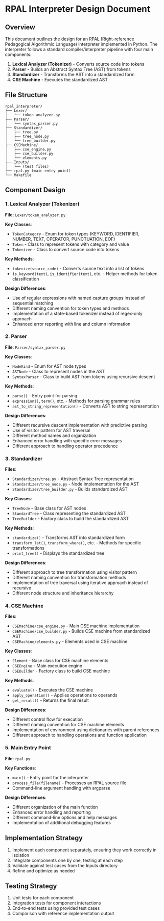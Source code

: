 # RPAL Interpreter Design Document

## Overview
This document outlines the design for an RPAL (Right-reference Pedagogical Algorithmic Language) interpreter implemented in Python. The interpreter follows a standard compiler/interpreter pipeline with four main components:

1. **Lexical Analyzer (Tokenizer)** - Converts source code into tokens
2. **Parser** - Builds an Abstract Syntax Tree (AST) from tokens
3. **Standardizer** - Transforms the AST into a standardized form
4. **CSE Machine** - Executes the standardized AST

## File Structure
```
rpal_interpreter/
├── Lexer/
│   └── token_analyzer.py
├── Parser/
│   └── syntax_parser.py
├── Standardizer/
│   ├── tree.py
│   ├── tree_node.py
│   └── tree_builder.py
├── CSEMachine/
│   ├── cse_engine.py
│   ├── cse_builder.py
│   └── elements.py
├── Inputs/
│   └── (test files)
├── rpal.py (main entry point)
└── Makefile
```

## Component Design

### 1. Lexical Analyzer (Tokenizer)
**File**: `Lexer/token_analyzer.py`

**Key Classes**:
- `TokenCategory` - Enum for token types (KEYWORD, IDENTIFIER, NUMBER, TEXT, OPERATOR, PUNCTUATION, EOF)
- `Token` - Class to represent tokens with category and value
- `Tokenizer` - Class to convert source code into tokens

**Key Methods**:
- `tokenize(source_code)` - Converts source text into a list of tokens
- `is_keyword(text)`, `is_identifier(text)`, etc. - Helper methods for token classification

**Design Differences**:
- Use of regular expressions with named capture groups instead of sequential matching
- Different naming convention for token types and methods
- Implementation of a state-based tokenizer instead of regex-only approach
- Enhanced error reporting with line and column information

### 2. Parser
**File**: `Parser/syntax_parser.py`

**Key Classes**:
- `NodeKind` - Enum for AST node types
- `ASTNode` - Class to represent nodes in the AST
- `SyntaxParser` - Class to build AST from tokens using recursive descent

**Key Methods**:
- `parse()` - Entry point for parsing
- `expression()`, `term()`, etc. - Methods for parsing grammar rules
- `ast_to_string_representation()` - Converts AST to string representation

**Design Differences**:
- Different recursive descent implementation with predictive parsing
- Use of visitor pattern for AST traversal
- Different method names and organization
- Enhanced error handling with specific error messages
- Different approach to handling operator precedence

### 3. Standardizer
**Files**:
- `Standardizer/tree.py` - Abstract Syntax Tree representation
- `Standardizer/tree_node.py` - Node implementation for the AST
- `Standardizer/tree_builder.py` - Builds standardized AST

**Key Classes**:
- `TreeNode` - Base class for AST nodes
- `StandardTree` - Class representing the standardized AST
- `TreeBuilder` - Factory class to build the standardized AST

**Key Methods**:
- `standardize()` - Transforms AST into standardized form
- `transform_let()`, `transform_where()`, etc. - Methods for specific transformations
- `print_tree()` - Displays the standardized tree

**Design Differences**:
- Different approach to tree transformation using visitor pattern
- Different naming convention for transformation methods
- Implementation of tree traversal using iterative approach instead of recursive
- Different node structure and inheritance hierarchy

### 4. CSE Machine
**Files**:
- `CSEMachine/cse_engine.py` - Main CSE machine implementation
- `CSEMachine/cse_builder.py` - Builds CSE machine from standardized AST
- `CSEMachine/elements.py` - Elements used in CSE machine

**Key Classes**:
- `Element` - Base class for CSE machine elements
- `CSEEngine` - Main execution engine
- `CSEBuilder` - Factory class to build CSE machine

**Key Methods**:
- `evaluate()` - Executes the CSE machine
- `apply_operation()` - Applies operations to operands
- `get_result()` - Returns the final result

**Design Differences**:
- Different control flow for execution
- Different naming convention for CSE machine elements
- Implementation of environment using dictionaries with parent references
- Different approach to handling operations and function application

### 5. Main Entry Point
**File**: `rpal.py`

**Key Functions**:
- `main()` - Entry point for the interpreter
- `process_file(filename)` - Processes an RPAL source file
- Command-line argument handling with argparse

**Design Differences**:
- Different organization of the main function
- Enhanced error handling and reporting
- Different command-line options and help messages
- Implementation of additional debugging features

## Implementation Strategy
1. Implement each component separately, ensuring they work correctly in isolation
2. Integrate components one by one, testing at each step
3. Validate against test cases from the Inputs directory
4. Refine and optimize as needed

## Testing Strategy
1. Unit tests for each component
2. Integration tests for component interactions
3. End-to-end tests using provided test cases
4. Comparison with reference implementation output
